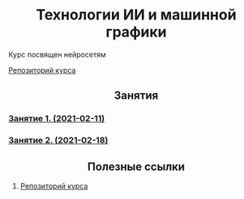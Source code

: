 # <center> Технологии ИИ и машинной графики </center>

Курс посвящен нейросетям

[Репозиторий курса](https://github.com/Aynur19/AI-in-Study/tree/master/ML%20%26%20CV/NeuroWorkshop-master)

## <center> Занятия </center>
### [Занятие 1. (2021-02-11)](lesson_01.md)
### [Занятие 2. (2021-02-18)](lesson_02.md)

## <center> Полезные ссылки </center>
1. [Репозиторий курса](https://github.com/Aynur19/AI-in-Study/tree/master/ML%20%26%20CV/NeuroWorkshop-master)
